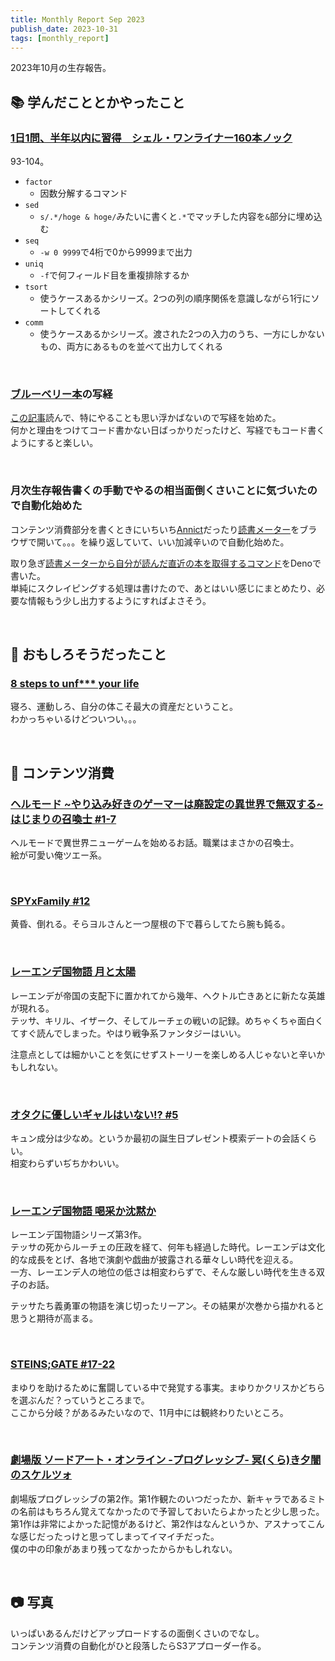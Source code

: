 ```yaml
---
title: Monthly Report Sep 2023
publish_date: 2023-10-31
tags: [monthly_report]
---
```


2023年10月の生存報告。  

## 📚 学んだこととかやったこと

### [1日1問、半年以内に習得　シェル・ワンライナー160本ノック](https://amzn.to/41AQRk6)

93-104。

- `factor`
  - 因数分解するコマンド
- `sed`
  - `s/.*/hoge & hoge/`みたいに書くと`.*`でマッチした内容を`&`部分に埋め込む
- `seq`
  - `-w 0 9999`で4桁で0から9999まで出力
- `uniq`
  - `-f`で何フィールド目を重複排除するか
- `tsort`
  - 使うケースあるかシリーズ。2つの列の順序関係を意識しながら1行にソートしてくれる
- `comm`
  - 使うケースあるかシリーズ。渡された2つの入力のうち、一方にしかないもの、両方にあるものを並べて出力してくれる

<br />

### [ブルーベリー本](https://amzn.to/490ydqR)の写経

[この記事](https://zenn.dev/shava2c/articles/6fd5ed3e31fb82)読んで、特にやることも思い浮かばないので写経を始めた。  
何かと理由をつけてコード書かない日ばっかりだったけど、写経でもコード書くようにすると楽しい。

<br />

### 月次生存報告書くの手動でやるの相当面倒くさいことに気づいたので自動化始めた

コンテンツ消費部分を書くときにいちいち[Annict](https://annict.com)だったり[読書メーター](https://bookmeter.com)をブラウザで開いて。。。を繰り返していて、いい加減辛いので自動化始めた。

取り急ぎ[読書メーターから自分が読んだ直近の本を取得するコマンド](https://github.com/ryoo14/ryoo_generate_contents_consumption)をDenoで書いた。  
単純にスクレイピングする処理は書けたので、あとはいい感じにまとめたり、必要な情報もう少し出力するようにすればよさそう。

<br />

## 🧐 おもしろそうだったこと

### [8 steps to unf*** your life](https://youtu.be/FkQ4iWloT_s?si=FS7SKr6F002Se13W)

寝ろ、運動しろ、自分の体こそ最大の資産だということ。  
わかっちゃいるけどついつい。。。

<br />

## 👾 コンテンツ消費

### [ヘルモード ~やり込み好きのゲーマーは廃設定の異世界で無双する~ はじまりの召喚士 #1-7](https://amzn.to/3SaHEy3)

ヘルモードで異世界ニューゲームを始めるお話。職業はまさかの召喚士。  
絵が可愛い俺ツエー系。

<br />

### [SPYxFamily #12](https://amzn.to/40mrMuB)

黄昏、倒れる。そらヨルさんと一つ屋根の下で暮らしてたら腕も鈍る。

<br />

### [レーエンデ国物語 月と太陽](https://amzn.to/40mrXGh)

レーエンデが帝国の支配下に置かれてから幾年、ヘクトル亡きあとに新たな英雄が現れる。  
テッサ、キリル、イザーク、そしてルーチェの戦いの記録。めちゃくちゃ面白くてすぐ読んでしまった。やはり戦争系ファンタジーはいい。

注意点としては細かいことを気にせずストーリーを楽しめる人じゃないと辛いかもしれない。

<br />

### [オタクに優しいギャルはいない!? #5](https://amzn.to/46UMJzf)

キュン成分は少なめ。というか最初の誕生日プレゼント模索デートの会話くらい。  
相変わらずいぢちかわいい。

<br />

### [レーエンデ国物語 喝采か沈黙か](https://amzn.to/3tZnIEn)

レーエンデ国物語シリーズ第3作。  
テッサの死からルーチェの圧政を経て、何年も経過した時代。レーエンデは文化的な成長をとげ、各地で演劇や戯曲が披露される華々しい時代を迎える。  
一方、レーエンデ人の地位の低さは相変わらずで、そんな厳しい時代を生きる双子のお話。

テッサたち義勇軍の物語を演じ切ったリーアン。その結果が次巻から描かれると思うと期待が高まる。

<br />

### [STEINS;GATE #17-22](https://annict.com/works/865)

まゆりを助けるために奮闘している中で発覚する事実。まゆりかクリスかどちらを選ぶんだ？っていうところまで。  
ここから分岐？があるみたいなので、11月中には観終わりたいところ。

<br />

### [劇場版 ソードアート・オンライン -プログレッシブ- 冥(くら)き夕闇のスケルツォ](ihttps://filmarks.com/movies/99909)

劇場版プログレッシブの第2作。第1作観たのいつだったか、新キャラであるミトの名前はもちろん覚えてなかったので予習しておいたらよかったと少し思った。  
第1作は非常によかった記憶があるけど、第2作はなんというか、アスナってこんな感じだったっけと思ってしまってイマイチだった。  
僕の中の印象があまり残ってなかったからかもしれない。

<br />

## 📷 写真

いっぱいあるんだけどアップロードするの面倒くさいのでなし。  
コンテンツ消費の自動化がひと段落したらS3アプローダー作る。
